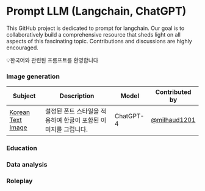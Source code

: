 #  Prompt LLM (Langchain, ChatGPT)
This GitHub project is dedicated to prompt for langchain. Our goal is to collaboratively build a comprehensive resource that sheds light on all aspects of this fascinating topic. Contributions and discussions are highly encouraged.

💡한국어와 관련된 프롬프트를 환영합니다

### Image generation

|Subject|Description|Model|Contributed by|
|----------|----------|----------|----------|
|[Korean Text Image](https://github.com/milhaud1201/Prompt-for-LangChain/blob/main/index.md#korean-text-image)|설정된 폰트 스타일을 적용하여 한글이 포함된 이미지를 그립니다.|ChatGPT-4|[@milhaud1201](https://github.com/milhaud1201)|

### Education

### Data analysis

### Roleplay
